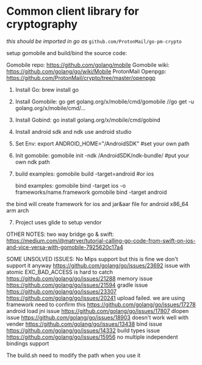 # Common client library for cryptography

_this should be imported in go as_ `github.com/ProtonMail/go-pm-crypto`



setup gomobile and build/bind the source code:

Gomobile repo: https://github.com/golang/mobile 
Gomobile wiki: https://github.com/golang/go/wiki/Mobile
ProtonMail Openpgp: https://github.com/ProtonMail/crypto/tree/master/openpgp

1. Install Go: brew install go
2. Install Gomobile: go get golang.org/x/mobile/cmd/gomobile
                     //go get -u golang.org/x/mobile/cmd/...
3. Install Gobind: go install golang.org/x/mobile/cmd/gobind
3. Install android sdk and ndk use android studio
4. Set Env: export ANDROID_HOME="/AndroidSDK" #set your own path
5. Init gomobile: gomobile init -ndk /AndroidSDK/ndk-bundle/ #put your own ndk path

6. build examples:
   gomobile build -target=android  #or ios

   bind examples:
   gomobile bind -target ios -o frameworks/name.framework
   gomobile bind -target android

the bind will create framework for ios and jar&aar file for android x86_64 arm arch
   

7. Project uses glide to setup vendor

OTHER NOTES:
two way bridge go & swift:
https://medium.com/@matryer/tutorial-calling-go-code-from-swift-on-ios-and-vice-versa-with-gomobile-7925620c17a4


SOME UNSOLVED ISSUES:
No Mips support but this is fine we don't support it anyway
https://github.com/golang/go/issues/23692   issue with atomic
EXC_BAD_ACCESS is hard to catch
https://github.com/golang/go/issues/21288   memory issue
https://github.com/golang/go/issues/21594   gradle issue
https://github.com/golang/go/issues/23307
https://github.com/golang/go/issues/20241
  upload failed. we are using framework need to confirm this
https://github.com/golang/go/issues/17278   android load jni issue
https://github.com/golang/go/issues/17807   dlopen issue
https://github.com/golang/go/issues/18903   doesn't work well with vender
https://github.com/golang/go/issues/13438   bind issue
https://github.com/golang/go/issues/14332   build types issue
https://github.com/golang/go/issues/15956   no multiple independent bindings support





The build.sh need to modify the path when you use it
